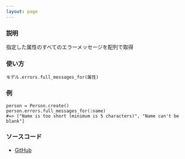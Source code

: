 ```yaml
---
layout: page
---
```


### 説明

指定した属性のすべてのエラーメッセージを配列で取得

### 使い方

    モデル.errors.full_messages_for(属性)

### 例

    person = Person.create()
    person.errors.full_messages_for(:name)
    #=> ["Name is too short (minimum is 5 characters)", "Name can't be blank"]

### ソースコード

-   [GitHub](https://github.com/rails/rails/blob/984c3ef2775781d47efa9f541ce570daa2434a80/activemodel/lib/active_model/errors.rb#L398)
